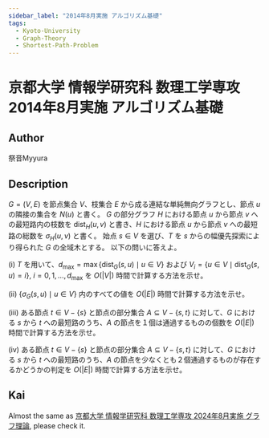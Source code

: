 ```yaml
---
sidebar_label: "2014年8月実施 アルゴリズム基礎"
tags:
  - Kyoto-University
  - Graph-Theory
  - Shortest-Path-Problem
---
```

# 京都大学 情報学研究科 数理工学専攻 2014年8月実施 アルゴリズム基礎

## **Author**
祭音Myyura

## **Description**
$G = (V, E)$ を節点集合 $V$、枝集合 $E$ から成る連結な単純無向グラフとし、節点 $u$ の隣接の集合を $N(u)$ と書く。
$G$ の部分グラフ $H$ における節点 $u$ から節点 $v$ への最短路内の枝数を $\text{dist}_H(u,v)$ と書き、$H$ における節点 $u$ から節点 $v$ への最短路の総数を $\sigma_H (u,v)$ と書く。
始点 $s \in V$ を選び、$T$ を $s$ からの幅優先探索により得られた $G$ の全域木とする。
以下の問いに答えよ。

(i) $T$ を用いて、$d_{\max} = \max \{\text{dist}_G(s,u) \mid u \in V\}$ および $V_i = \{u \in V \mid \text{dist}_G(s, u)=i\}$, $i=0,1,\ldots, d_{\max}$ を $O(|V|)$ 時間で計算する方法を示せ。

(ii) $\{\sigma_G(s, u) \mid u \in V\}$ 内のすべての値を $O(|E|)$ 時間で計算する方法を示せ。

(iii) ある節点 $t \in V - \{s\}$ と節点の部分集合 $A \subseteq V - \{s,t\}$ に対して、$G$ における $s$ から $t$ への最短路のうち、$A$ の節点を１個は通過するものの個数を $O(|E|)$ 時間で計算する方法を示せ。

(iv) ある節点 $t \in V - \{s\}$ と節点の部分集合 $A \subseteq V - \{s,t\}$ に対して、$G$ における $s$ から $t$ への最短路のうち、$A$ の節点を少なくとも２個通過するものが存在するかどうかの判定を $O(|E|)$ 時間で計算する方法を示せ。

## **Kai**
Almost the same as [京都大学 情報学研究科 数理工学専攻 2024年8月実施 グラフ理論](https://runjp.com/kakomonn/kyoto_university/informatics/amp_202408_graph_theory), please check it.